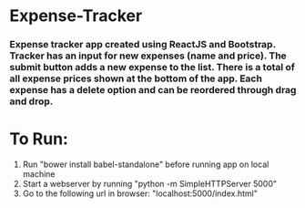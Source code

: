 # Expense-Tracker

### Expense tracker app created using ReactJS and Bootstrap. Tracker has an input for new expenses (name and price). The submit button adds a new expense to the list. There is a total of all expense prices shown at the bottom of the app. Each expense has a delete option and can be reordered through drag and drop.

# To Run:
1. Run "bower install babel-standalone" before running app on local machine
2. Start a webserver by running "python -m SimpleHTTPServer 5000"
3. Go to the following url in browser: "localhost:5000/index.html"
